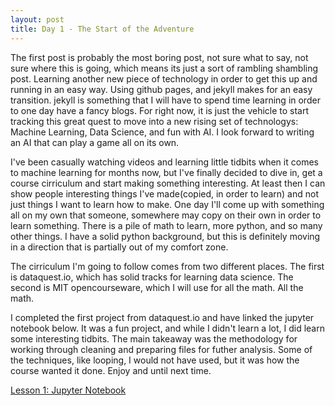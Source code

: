 ```yaml
---
layout: post
title: Day 1 - The Start of the Adventure
---
```


The first post is probably the most boring post, not sure what to say, not sure where this is going, which means its just a sort of rambling shambling post.  Learning another new piece of technology in order to get this up and running in an easy way.  Using github pages, and jekyll makes for an easy transition.  jekyll is something that I will have to spend time learning in order to one day have a fancy blogs.  For right now, it is just the vehicle to start tracking this great quest to move into a new rising set of technologys: Machine Learning, Data Science, and fun with AI.  I look forward to writing an AI that can play a game all on its own.

I've been casually watching videos and learning little tidbits when it comes to machine learning for months now, but I've finally decided to dive in, get a course cirriculum and start making something interesting.  At least then I can show people interesting things I've made(copied, in order to learn) and not just things I want to learn how to make.  One day I'll come up with something all on my own that someone, somewhere may copy on their own in order to learn something.  There is a pile of math to learn, more python, and so many other things.  I have a solid python background, but this is definitely moving in a direction that is partially out of my comfort zone. 

The cirriculum I'm going to follow comes from two different places. The first is dataquest.io, which has solid tracks for learning data science.  The second is MIT opencourseware, which I will use for all the math.  All the math.

I completed the first project from dataquest.io and have linked the jupyter notebook below.  It was a fun project, and while I didn't learn a lot, I did learn some interesting tidbits.  The main takeaway was the methodology for working through cleaning and preparing files for futher analysis.  Some of the techniques, like looping, I would not have used, but it was how the course wanted it done.  Enjoy and until next time.

<a href="https://colab.research.google.com/github/Sully4071/data-science-projects/blob/master/lesson1/Basics.ipynb">Lesson 1: Jupyter Notebook</a>
